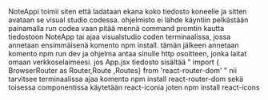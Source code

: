NoteAppi toimii siten että ladataan ekana koko tiedosto koneelle ja sitten avataan se visual studio codessa.
ohjelmisto ei lähde käyntiin pelkästään painamalla run codea vaan pitää mennä command promtin kautta tiedostoon NoteApp tai ajaa visualstudio coden terminaalissa, jossa annetaan ensimmäisenä komento npm install.
tämän jälkeen annetaan komento npm run dev ja ohjelma antaa sinulle http osoitteen, jonka laitat omaan verkkoselaimeesi.
jos App.jsx tiedosto sisältää " import { BrowserRouter as Router,Route ,Routes} from 'react-router-dom' " nii tarvitsee terminaalissa ajaa komento npm install react-router-dom sekä toisessa componentissa käytetään react-iconia joten npm install react-icons
